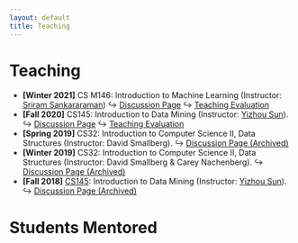 ```yaml
---
layout: default
title: Teaching
---
```


# Teaching

- **\[Winter 2021\]** CS M146: Introduction to Machine Learning (Instructor: [Sriram Sankararaman](http://web.cs.ucla.edu/~sriram/)) <span>&#8618;</span> [Discussion Page](https://www.haojunheng.com/teaching/cs146-winter21/) <span>&#8618;</span> [Teaching Evaluation](https://www.haojunheng.com/files/others/CS146-21W-TA-Evaluation.pdf)
- **\[Fall 2020\]** CS145: Introduction to Data Mining (Instructor: [Yizhou Sun](http://web.cs.ucla.edu/~yzsun/index.html)).  <span>&#8618;</span> [Discussion Page](https://www.haojunheng.com/teaching/cs145-fall20/) <span>&#8618;</span> [Teaching Evaluation](https://www.haojunheng.com/files/others/CS145-20F-TA-Evaluation.pdf)
- **\[Spring 2019\]** CS32: Introduction to Computer Science II, Data Structures (Instructor: David Smallberg). <span>&#8618;</span> [Discussion Page (Archived)](https://www.haojunheng.com/teaching/cs32-spring19/)
- **\[Winter 2019\]** CS32: Introduction to Computer Science II, Data Structures (Instructor: David Smallberg & Carey Nachenberg).  <span>&#8618;</span> [Discussion Page (Archived)](https://www.haojunheng.com/teaching/cs32-winter19/)
- **\[Fall 2018\]** [CS145](http://web.cs.ucla.edu/~yzsun/classes/2018Fall_CS145/index.html): Introduction to Data Mining (Instructor: [Yizhou Sun](http://web.cs.ucla.edu/~yzsun/index.html)).  <span>&#8618;</span> [Discussion Page (Archived)](https://www.haojunheng.com/teaching/cs145-fall18/)

# Students Mentored
